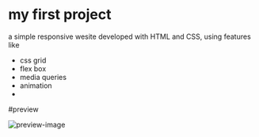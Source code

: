 # my first project

a simple responsive wesite developed with HTML and CSS, using features like

- css grid
- flex box
- media queries
- animation
- 

#preview

![preview-image](https://github.com/sorooshdp/first-project/assets/92013044/a1485c57-a972-4bc7-81f5-096064add758)
